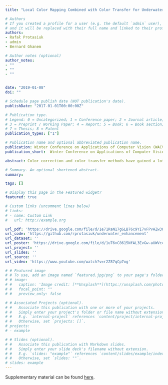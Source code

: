 ```yaml
---
title: "Local Color Mapping Combined with Color Transfer for Underwater Image Enhancement"

# Authors
# If you created a profile for a user (e.g. the default `admin` user), write the username (folder name) here 
# and it will be replaced with their full name and linked to their profile.
authors:
- Rafał Protasiuk
- admin
- Bernard Ghanem

# Author notes (optional)
author_notes:
- ""
- ""
- ""


date: "2019-01-08"
doi: ""

# Schedule page publish date (NOT publication's date).
publishDate: "2017-01-01T00:00:00Z"

# Publication type.
# Legend: 0 = Uncategorized; 1 = Conference paper; 2 = Journal article;
# 3 = Preprint / Working Paper; 4 = Report; 5 = Book; 6 = Book section;
# 7 = Thesis; 8 = Patent
publication_types: ["1"]

# Publication name and optional abbreviated publication name.
publication: Winter Conference on Applications of Computer Vision (WACV19)​
publication_short:  Winter Conference on Applications of Computer Vision (**WACV19**)​

abstract: ​​​​​​Color correction and color transfer methods have gained a lot of attention in the past few years to circumvent color degradation that may occur due to various sources. In this paper, we propose a novel simple yet powerful strategy to enhance profoundly color distorted underwater images. The proposed approach combines both local and global information through a simple yet powerful affine transform model. Local and global information are carried through local color mapping and color covariance mapping between an input and some reference source, respectively. Several experiments on degraded underwater images demonstrate that the proposed method performs favourably to all other methods including ones that are tailored to correcting underwater images by explicit noise modelling.

# Summary. An optional shortened abstract.
summary: 

tags: []

# Display this page in the Featured widget?
featured: true

# Custom links (uncomment lines below)
# links:
# - name: Custom Link
#   url: http://example.org

url_pdf: 'https://drive.google.com/file/d/1e71RaN17gGLB76c9YI7vFPvAZw38kR_b/view?usp=sharing'
url_code: 'https://github.com/rprotasiuk/underwater_enhancement'
url_dataset: ''
url_poster: 'https://drive.google.com/file/d/1uT6vC8615NfAL3EvGw-aUWVccld3df6y/view?usp=sharing'
url_project: ''
url_slides: ''
url_source: ''
url_video: 'https://www.youtube.com/watch?v=r2Z87qCp7og'

# # Featured image
# # To use, add an image named `featured.jpg/png` to your page's folder. 
# # image:
# #   caption: 'Image credit: [**Unsplash**](https://unsplash.com/photos/pLCdAaMFLTE)'
# #   focal_point: ""
# #   preview_only: false

# # Associated Projects (optional).
# #   Associate this publication with one or more of your projects.
# #   Simply enter your project's folder or file name without extension.
# #   E.g. `internal-project` references `content/project/internal-project/index.md`.
# #   Otherwise, set `projects: []`.
# projects:
# - example

# # Slides (optional).
# #   Associate this publication with Markdown slides.
# #   Simply enter your slide deck's filename without extension.
# #   E.g. `slides: "example"` references `content/slides/example/index.md`.
# #   Otherwise, set `slides: ""`.
# slides: example
---
```


<!-- {{% callout note %}}
Click the *Cite* button above to demo the feature to enable visitors to import publication metadata into their reference management software.
{{% /callout %}}

{{% callout note %}}
Create your slides in Markdown - click the *Slides* button to check out the example.
{{% /callout %}} -->

Supplementary material can be found [here](https://drive.google.com/file/d/1FjJ9YoDcndYpcY97n3oi-N2zohWBRip8/view?usp=sharing).
